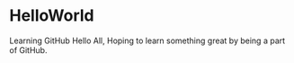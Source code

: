 # HelloWorld
Learning GitHub
Hello All,
Hoping to learn something great by being a part of GitHub.


